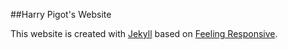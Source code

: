##Harry Pigot's Website

This website is created with <a href="http://jekyllrb.com/" target="_blank">Jekyll</a> based on <a href="http://phlow.github.io/feeling-responsive/">Feeling Responsive</a>.